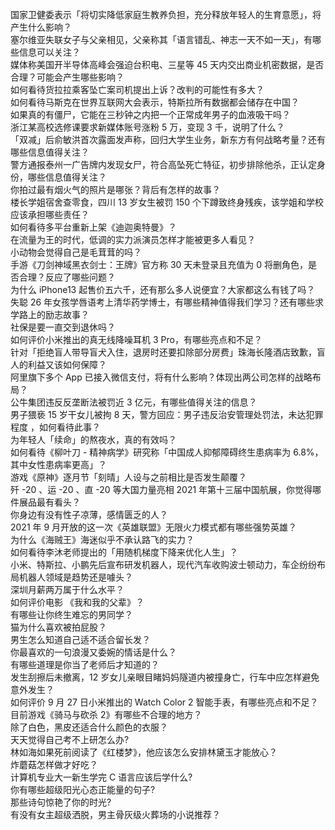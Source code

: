 国家卫健委表示「将切实降低家庭生教养负担，充分释放年轻人的生育意愿」，将产生什么影响？  
塞尔维亚失联女子与父亲相见，父亲称其「语言错乱、神志一天不如一天」，有哪些信息可以关注？  
媒体称美国开半导体高峰会强迫台积电、三星等 45 天内交出商业机密数据，是否合理？可能会产生哪些影响？  
如何看待货拉拉乘客坠亡案司机提出上诉？改判的可能性有多大？  
如何看待马斯克在世界互联网大会表示，特斯拉所有数据都会储存在中国？  
如果真的有僵尸，它能在三秒钟之内把一个正常成年男子的血液吸干吗？  
浙江某高校选修课要求新媒体账号涨粉 5 万，变现 3 千，说明了什么？  
「双减」后俞敏洪首次露面发声称，回归大学生业务，新东方有何战略考量？还有哪些信息值得关注？  
警方通报泰州一广告牌内发现女尸，符合高坠死亡特征，初步排除他杀，正认定身份，哪些信息值得关注？  
你拍过最有烟火气的照片是哪张？背后有怎样的故事？  
楼长学姐宿舍查零食，四川 13 岁女生被罚 150 个下蹲致终身残疾，该学姐和学校应该承担哪些责任？  
如何看待多平台重新上架《迪迦奥特曼》？  
在流量为王的时代，低调的实力派演员怎样才能被更多人看见？  
小动物会觉得自己是毛茸茸的吗？  
手游《刀剑神域黑衣剑士：王牌》官方称 30 天未登录且充值为 0 将删角色，是否合理？反应了哪些问题？  
为什么 iPhone13 起售价五六千，还有那么多人说便宜？大家都这么有钱了吗？  
失聪 26 年女孩学唇语考上清华药学博士，有哪些精神值得我们学习？还有哪些求学路上的励志故事？  
社保是要一直交到退休吗？  
如何评价小米推出的真无线降噪耳机 3 Pro，有哪些亮点和不足？  
针对「拒绝盲人带导盲犬入住，退房时还要扣除部分房费」珠海长隆酒店致歉，盲人的利益又该如何保障？  
阿里旗下多个 App 已接入微信支付，将有什么影响？体现出两公司怎样的战略布局？  
公牛集团违反反垄断法被罚近 3 亿元，有哪些值得关注的信息？  
男子猥亵 15 岁干女儿被拘 8 天，警方回应：男子违反治安管理处罚法，未达犯罪程度 ，如何看待此事？  
为年轻人「续命」的熬夜水，真的有效吗？  
如何看待《柳叶刀 - 精神病学》研究称「中国成人抑郁障碍终生患病率为 6.8%，其中女性患病率更高」？  
游戏《原神》逐月节「刻晴」人设与之前相比是否发生颠覆？  
歼 -20 、运 -20 、直 -20 等大国力量亮相 2021 年第十三届中国航展，你觉得哪件展品最有看头？  
你身边有没有性子凉薄，感情匮乏的人？  
2021 年 9 月开放的这一次《英雄联盟》无限火力模式都有哪些强势英雄？  
为什么《海贼王》海迷似乎不承认路飞的实力？  
如何看待李沐老师提出的「用随机梯度下降来优化人生」？  
小米、特斯拉、小鹏先后宣布研发机器人，现代汽车收购波士顿动力，车企纷纷布局机器人领域是趋势还是噱头？  
深圳月薪两万属于什么水平？  
如何评价电影 《我和我的父辈》？  
有哪些让你终生难忘的男同学？  
猫为什么喜欢被拍屁股？  
男生怎么知道自己适不适合留长发？  
你最喜欢的一句浪漫又委婉的情话是什么？  
有哪些道理是你当了老师后才知道的？  
发生刮擦后未撤离，12 岁女儿亲眼目睹妈妈隧道内被撞身亡，行车中应怎样避免意外发生？  
如何评价 9 月 27 日小米推出的 Watch Color 2 智能手表，有哪些亮点和不足？  
目前游戏《骑马与砍杀 2》有哪些不合理的地方？  
除了白色，黑皮还适合什么颜色的衣服？  
天天觉得自己考不上研怎么办?  
林如海如果死前阅读了《红楼梦》，他应该怎么安排林黛玉才能放心？  
炸蘑菇怎样做才好吃？  
计算机专业大一新生学完 C 语言应该后学什么?  
你有哪些超级阳光心态正能量的句子?  
那些诗句惊艳了你的时光?  
有没有女主超级洒脱，男主骨灰级火葬场的小说推荐？  
